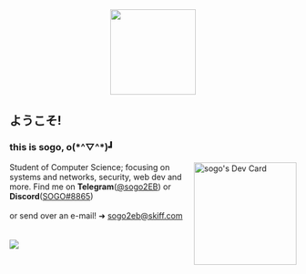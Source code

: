 <body>
  <div align="center">
    <img src="https://media.tenor.com/pTP-f4a0rhIAAAAi/bunny-drink.gif" width="150"/>
  </div>
  <h2>ようこそ!</h2>
  <p align="right">
    <h3 align="left">this is sogo, o(*^▽^*)┛</h3> 
    <a href="https://app.daily.dev/sogo"><img src="https://api.daily.dev/devcards/51769bce454c4201b0cdbe8ed87dee99.png?r=dz6" width="180" alt="sogo's Dev Card"                  align="right"/></a>
  </p>
  <div>
  Student of Computer Science; focusing on systems and networks, security, web dev and more. Find me on <strong>Telegram</strong>(<a href="https://t.me/sogo2EB">@sogo2EB<a/>) or <strong>Discord</strong>(<a href="https://www.discordapp.com/users/970424628155670599">SOGO#8865<a/>) <br><br> or send over an e-mail! ➜ <a href=mailto:"sogo2eb@skiff.com">sogo2eb@skiff.com</a>
  </div>
  <br>
  <br>
  <div>
    <img src="https://count.getloli.com/get/@sogo747?theme=asoul" />
  <div/>
</body>
